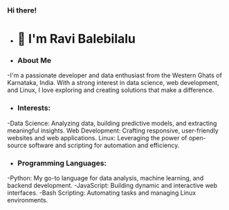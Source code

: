  ### Hi there! 
 - # 👋 I'm Ravi Balebilalu
- ### About Me
-I'm a passionate developer and data enthusiast from the Western Ghats of Karnataka, India. With a strong interest in data science, web development, and Linux, I love exploring and creating solutions that make a difference.

- ### Interests:
-Data Science: Analyzing data, building predictive models, and extracting meaningful insights.
Web Development: Crafting responsive, user-friendly websites and web applications.
Linux: Leveraging the power of open-source software and scripting for automation and efficiency.

- ### Programming Languages:
-Python: My go-to language for data analysis, machine learning, and backend development.
-JavaScript: Building dynamic and interactive web interfaces.
-Bash Scripting: Automating tasks and managing Linux environments.





<!---
ravibalebilalu/ravibalebilalu is a ✨ special ✨ repository because its `README.md` (this file) appears on your GitHub profile.
You can click the Preview link to take a look at your changes.
--->
